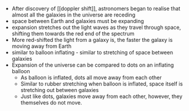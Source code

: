 - After discovery of [[doppler shift]], astronomers began to realise that almost all the galaxies in the universe are receding
- space between Earth and galaxies must be expanding
- expansion stretches out the light waves as they travel through space, shifting them towards the red end of the spectrum
- More red-shifted the light from a galaxy is, the faster the galaxy is moving away from Earth
- similar to balloon inflating - similar to stretching of space between galaxies 
- Expansion of the universe can be compared to dots on an inflating balloon
	- As balloon is inflated, dots all move away from each other
	- Similar to rubber stretching when balloon is inflated, space itself is stretching out between galaxies
	- Just like dots, galaxies move away from each other, however, they themselves do not move.